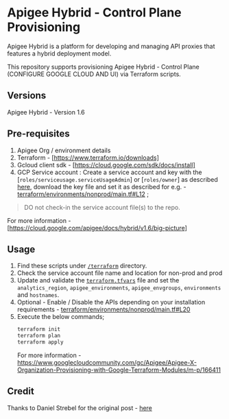 # Apigee Hybrid - Control Plane Provisioning

Apigee Hybrid is a platform for developing and managing API proxies that features a hybrid deployment model.

This repository supports provisioning Apigee Hybrid - Control Plane (CONFIGURE GOOGLE CLOUD AND UI) via Terraform scripts.

## Versions

Apigee Hybrid - Version 1.6

## Pre-requisites

1. Apigee Org / environment details
2. Terraform - [https://www.terraform.io/downloads]
3. Gcloud client sdk - [https://cloud.google.com/sdk/docs/install]
4. GCP Service account : Create a service account and key with the [`roles/serviceusage.serviceUsageAdmin`] or [`roles/owner`] as described [here](https://registry.terraform.io/modules/terraform-google-modules/project-factory/google/latest/submodules/project_services#prerequisites), download the key file and set it as described for e.g. - [terraform/environments/nonprod/main.tf#L12](terraform/environments/nonprod/main.tf#L12) ;

> DO not check-in the service account file(s) to the repo.

For more information - [https://cloud.google.com/apigee/docs/hybrid/v1.6/big-picture]

## Usage

1. Find these scripts under [`/terraform`](terraform) directory.
2. Check the service account file name and location for non-prod and prod
3. Update and validate the [`terraform.tfvars`](terraform/environments/nonprod/terraform.tfvars) file and set the `analytics_region`, `apigee_environments`, `apigee_envgroups`, `environments` and `hostnames`.
4. Optional - Enable / Disable the APIs depending on your installation requirements - [terraform/environments/nonprod/main.tf#L20](terraform/environments/nonprod/main.tf#L20)
5. Execute the below commands;
   ```sh
   terraform init
   terraform plan
   terraform apply
   ```
   For more information - https://www.googlecloudcommunity.com/gc/Apigee/Apigee-X-Organization-Provisioning-with-Google-Terraform-Modules/m-p/166411

## Credit

Thanks to Daniel Strebel for the original post - [here](https://www.googlecloudcommunity.com/gc/Apigee/Apigee-X-Organization-Provisioning-with-Google-Terraform-Modules/m-p/166411)
